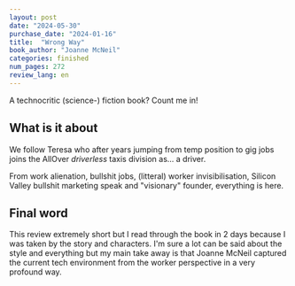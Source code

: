 ```yaml
---
layout: post
date: "2024-05-30"
purchase_date: "2024-01-16"
title:  "Wrong Way"
book_author: "Joanne McNeil"
categories: finished
num_pages: 272
review_lang: en
---
```


A technocritic (science-) fiction book? Count me in!

## What is it about

We follow Teresa who after years jumping from temp position to gig jobs joins the AllOver *driverless* taxis division as... a driver.

From work alienation, bullshit jobs, (litteral) worker invisibilisation, Silicon Valley bullshit marketing speak and "visionary" founder, everything is here.

## Final word

This review extremely short but I read through the book in 2 days because I was taken by the story and characters. I'm sure a lot can be said about the style and everything but my main take away is that Joanne McNeil captured the current tech environment from the worker perspective in a very profound way.